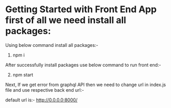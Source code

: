 # Getting Started with Front End App first of all we need install all packages:

Using below command install all packages:-

1) npm i

After successfully install packages use below command to run front end:- 

2) npm start

Next, If we get error from graphql API then we need to change url in index.js file and use respective back end url:-

default url is:- http://0.0.0.0:8000/